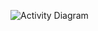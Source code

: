 ![Activity Diagram](https://user-images.githubusercontent.com/94219763/143073377-be766fe0-8aa4-4991-a7f4-bc46a502e4f8.jpg)

